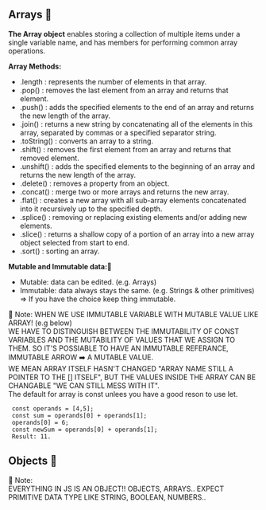 ## Arrays :bug:
**The Array object** enables storing a collection of multiple items under a single variable name, and has members for performing common array operations.

**Array Methods:**
- .length : represents the number of elements in that array.
- .pop() : removes the last element from an array and returns that element.
- .push() : adds the specified elements to the end of an array and returns the new length of the array.
- .join() : returns a new string by concatenating all of the elements in this array, separated by commas or a specified separator string.
- .toString() : converts an array to a string.
- .shift() : removes the first element from an array and returns that removed element.
- .unshift() : adds the specified elements to the beginning of an array and returns the new length of the array.
- .delete() : removes a property from an object.
- .concat() : merge two or more arrays and returns the new array. 
- .flat() : creates a new array with all sub-array elements concatenated into it recursively up to the specified depth.
- .splice() : removing or replacing existing elements and/or adding new elements.
- .slice() : returns a shallow copy of a portion of an array into a new array object selected from start to end.
- .sort() : sorting an array.


**Mutable and Immutable data:**:cactus: 
- Mutable: data can be edited. (e.g. Arrays)
- Immutable: data always stays the same. (e.g. Strings & other primitives) => If you have the choice keep thing immutable.

 💌 Note:
WHEN WE USE IMMUTABLE VARIABLE WITH MUTABLE VALUE LIKE ARRAY! (e.g below)
<br/> WE HAVE TO DISTINGUISH BETWEEN THE IMMUTABILITY OF CONST VARIABLES AND THE MUTABILITY OF VALUES THAT WE ASSIGN TO THEM. SO IT'S POSSIABLE TO HAVE AN IMMUTABLE REFERANCE, IMMUTABLE ARROW :arrow_right: A MUTABLE VALUE.<BR/> WE MEAN ARRAY ITSELF HASN'T CHANGED "ARRAY NAME STILL A POINTER TO THE [] ITSELF", BUT THE VALUES INSIDE THE ARRAY CAN BE CHANGABLE "WE CAN STILL MESS WITH IT".<br/> The default for array is const unlees you have a good reson to use let.

  ```
   const operands = [4,5];
   const sum = operands[0] + operands[1];
   operands[0] = 6;
   const newSum = operands[0] + operands[1];
   Result: 11.
  ```


## Objects :pushpin:
 💌 Note:<br/>
EVERYTHING IN JS IS AN OBJECT!! OBJECTS, ARRAYS.. EXPECT PRIMITIVE DATA TYPE LIKE STRING, BOOLEAN, NUMBERS..
